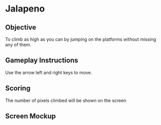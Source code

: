 # Jalapeno
## Objective 
To climb as high as you can by jumping on the platforms
without missing any of them. 
## Gameplay Instructions
Use the arrow left and right keys to move. 
## Scoring 
The number of pixels climbed will be shown on the screen
## Screen Mockup

